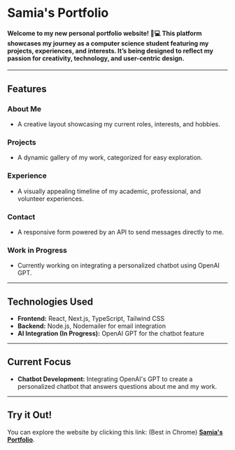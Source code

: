 
# **Samia's Portfolio**

#### Welcome to my new personal portfolio website! 🎨💻 This platform showcases my journey as a computer science student featuring my projects, experiences, and interests. It’s being designed to reflect my passion for creativity, technology, and user-centric design.
---
## **Features**

### **About Me**
- A creative layout showcasing my current roles, interests, and hobbies.

### **Projects**
- A dynamic gallery of my work, categorized for easy exploration.

### **Experience**
- A visually appealing timeline of my academic, professional, and volunteer experiences.

### **Contact**
- A responsive form powered by an API to send messages directly to me.

### **Work in Progress**
- Currently working on integrating a personalized chatbot using OpenAI GPT.

---

## **Technologies Used**

- **Frontend:** React, Next.js, TypeScript, Tailwind CSS
- **Backend:** Node.js, Nodemailer for email integration
- **AI Integration (In Progress):** OpenAI GPT for the chatbot feature

---

## **Current Focus**

- **Chatbot Development:** Integrating OpenAI's GPT to create a personalized chatbot that answers questions about me and my work.

---

## **Try it Out!**

You can explore the website by clicking this link: (Best in Chrome) **[Samia's Portfolio](https://samiasportfolio.vercel.app)**.

